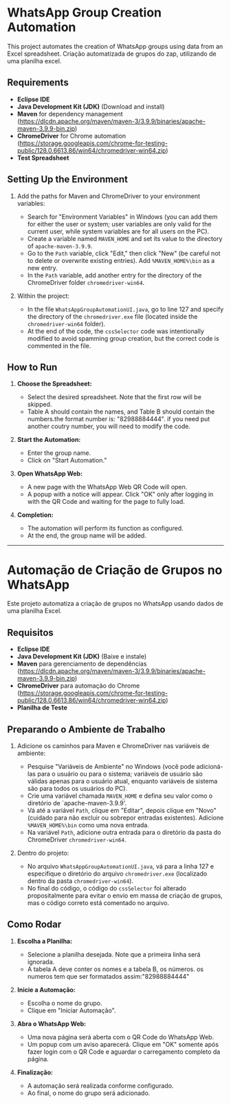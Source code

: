 # WhatsApp Group Creation Automation

This project automates the creation of WhatsApp groups using data from an Excel spreadsheet.
Criação automatizada de grupos do zap, utilizando de uma planilha excel.

## Requirements

- **Eclipse IDE**
- **Java Development Kit (JDK)** (Download and install)
- **Maven** for dependency management (https://dlcdn.apache.org/maven/maven-3/3.9.9/binaries/apache-maven-3.9.9-bin.zip)
- **ChromeDriver** for Chrome automation (https://storage.googleapis.com/chrome-for-testing-public/128.0.6613.86/win64/chromedriver-win64.zip)
- **Test Spreadsheet**

## Setting Up the Environment

1. Add the paths for Maven and ChromeDriver to your environment variables:
   - Search for "Environment Variables" in Windows (you can add them for either the user or system; user variables are only valid for the current user, while system variables are for all users on the PC).
   - Create a variable named `MAVEN_HOME` and set its value to the directory of `apache-maven-3.9.9`.
   - Go to the `Path` variable, click "Edit," then click "New" (be careful not to delete or overwrite existing entries). Add `%MAVEN_HOME%\bin` as a new entry.
   - In the `Path` variable, add another entry for the directory of the ChromeDriver folder `chromedriver-win64`.

2. Within the project:
   - In the file `WhatsAppGroupAutomationUI.java`, go to line 127 and specify the directory of the `chromedriver.exe` file (located inside the `chromedriver-win64` folder).
   - At the end of the code, the `cssSelector` code was intentionally modified to avoid spamming group creation, but the correct code is commented in the file.

## How to Run

1. **Choose the Spreadsheet:**
   - Select the desired spreadsheet. Note that the first row will be skipped.
   - Table A should contain the names, and Table B should contain the numbers.the format number is: "82988884444". if you need put another coutry number, you will need to modify the code.

2. **Start the Automation:**
   - Enter the group name.
   - Click on "Start Automation."

3. **Open WhatsApp Web:**
   - A new page with the WhatsApp Web QR Code will open.
   - A popup with a notice will appear. Click "OK" only after logging in with the QR Code and waiting for the page to fully load.

4. **Completion:**
   - The automation will perform its function as configured.
   - At the end, the group name will be added.


---

# Automação de Criação de Grupos no WhatsApp

Este projeto automatiza a criação de grupos no WhatsApp usando dados de uma planilha Excel.

## Requisitos

- **Eclipse IDE**
- **Java Development Kit (JDK)** (Baixe e instale)
- **Maven** para gerenciamento de dependências (https://dlcdn.apache.org/maven/maven-3/3.9.9/binaries/apache-maven-3.9.9-bin.zip)
- **ChromeDriver** para automação do Chrome (https://storage.googleapis.com/chrome-for-testing-public/128.0.6613.86/win64/chromedriver-win64.zip)
- **Planilha de Teste**

## Preparando o Ambiente de Trabalho

1. Adicione os caminhos para Maven e ChromeDriver nas variáveis de ambiente:
   - Pesquise "Variáveis de Ambiente" no Windows (você pode adicioná-las para o usuário ou para o sistema; variáveis de usuário são válidas apenas para o usuário atual, enquanto variáveis de sistema são para todos os usuários do PC).
   - Crie uma variável chamada `MAVEN_HOME` e defina seu valor como o diretório de `apache-maven-3.9.9'.
   - Vá até a variável `Path`, clique em "Editar", depois clique em "Novo" (cuidado para não excluir ou sobrepor entradas existentes). Adicione `%MAVEN_HOME%\bin` como uma nova entrada.
   - Na variável `Path`, adicione outra entrada para o diretório da pasta do ChromeDriver `chromedriver-win64`.

2. Dentro do projeto:
   - No arquivo `WhatsAppGroupAutomationUI.java`, vá para a linha 127 e especifique o diretório do arquivo `chromedriver.exe` (localizado dentro da pasta `chromedriver-win64`).
   - No final do código, o código do `cssSelector` foi alterado propositalmente para evitar o envio em massa de criação de grupos, mas o código correto está comentado no arquivo.

## Como Rodar

1. **Escolha a Planilha:**
   - Selecione a planilha desejada. Note que a primeira linha será ignorada.
   - A tabela A deve conter os nomes e a tabela B, os números. os numeros tem que ser formatados assim:"82988884444"

2. **Inicie a Automação:**
   - Escolha o nome do grupo.
   - Clique em "Iniciar Automação".

3. **Abra o WhatsApp Web:**
   - Uma nova página será aberta com o QR Code do WhatsApp Web.
   - Um popup com um aviso aparecerá. Clique em "OK" somente após fazer login com o QR Code e aguardar o carregamento completo da página.

4. **Finalização:**
   - A automação será realizada conforme configurado.
   - Ao final, o nome do grupo será adicionado.

